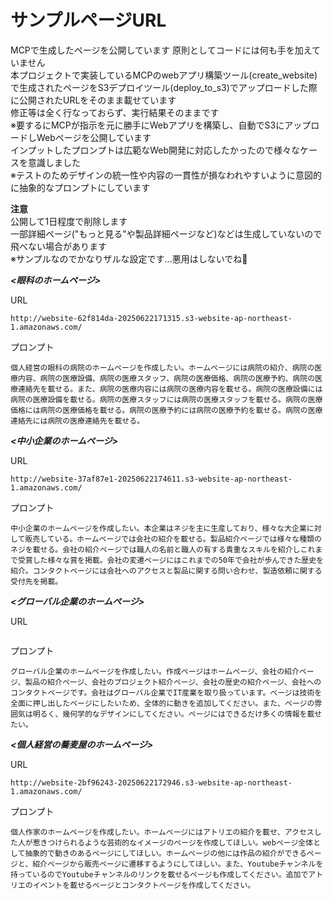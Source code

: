 # サンプルページURL
MCPで生成したページを公開しています
原則としてコードには何も手を加えていません  
本プロジェクトで実装しているMCPのwebアプリ構築ツール(create_website)で生成されたページをS3デプロイツール(deploy_to_s3)でアップロードした際に公開されたURLをそのまま載せています  
修正等は全く行なっておらず、実行結果そのままです  
※要するにMCPが指示を元に勝手にWebアプリを構築し、自動でS3にアップロードしWebページを公開しています  
インプットしたプロンプトは広範なWeb開発に対応したかったので様々なケースを意識しました  
※テストのためデザインの統一性や内容の一貫性が損なわれやすいように意図的に抽象的なプロンプトにしています

**注意**  
公開して1日程度で削除します  
一部詳細ページ("もっと見る"や製品詳細ページなど)などは生成していないので飛べない場合があります  
※サンプルなのでかなりザルな設定です...悪用はしないでね🥺


***<眼科のホームページ>***  

URL
```
http://website-62f814da-20250622171315.s3-website-ap-northeast-1.amazonaws.com/
```  
プロンプト
```
個人経営の眼科の病院のホームページを作成したい。ホームページには病院の紹介、病院の医療内容、病院の医療設備、病院の医療スタッフ、病院の医療価格、病院の医療予約、病院の医療連絡先を載せる。また、病院の医療内容には病院の医療内容を載せる。病院の医療設備には病院の医療設備を載せる。病院の医療スタッフには病院の医療スタッフを載せる。病院の医療価格には病院の医療価格を載せる。病院の医療予約には病院の医療予約を載せる。病院の医療連絡先には病院の医療連絡先を載せる。
```


***<中小企業のホームページ>***  

URL
```
http://website-37af87e1-20250622174611.s3-website-ap-northeast-1.amazonaws.com/
```
プロンプト
```
中小企業のホームページを作成したい。本企業はネジを主に生産しており、様々な大企業に対して販売している。ホームページでは会社の紹介を載せる。製品紹介ページでは様々な種類のネジを載せる。会社の紹介ページでは職人の名前と職人の有する貴重なスキルを紹介しこれまで受賞した様々な賞を掲載。会社の変遷ページにはこれまでの50年で会社が歩んできた歴史を紹介。コンタクトページには会社へのアクセスと製品に関する問い合わせ、製造依頼に関する受付先を掲載。
```

***<グローバル企業のホームページ>***

URL
```
```
プロンプト
```
グローバル企業のホームページを作成したい。作成ページはホームページ、会社の紹介ページ、製品の紹介ページ、会社のプロジェクト紹介ページ、会社の歴史の紹介ページ、会社へのコンタクトページです。会社はグローバル企業でIT産業を取り扱っています。ページは技術を全面に押し出したページにしたいため、全体的に動きを追加してください。また、ページの雰囲気は明るく、幾何学的なデザインにしてください。ページにはできるだけ多くの情報を載せたい。
```

***<個人経営の蕎麦屋のホームページ>***

URL
```
http://website-2bf96243-20250622172946.s3-website-ap-northeast-1.amazonaws.com/
```
プロンプト
```
個人作家のホームページを作成したい。ホームページにはアトリエの紹介を載せ、アクセスした人が惹きつけられるような芸術的なイメージのページを作成してほしい。webページ全体として抽象的で動きのあるページにしてほしい。ホームページの他には作品の紹介ができるページと、紹介ページから販売ページに遷移するようにしてほしい。また、Youtubeチャンネルを持っているのでYoutubeチャンネルのリンクを載せるページも作成してください。追加でアトリエのイベントを載せるページとコンタクトページを作成してください。
```

